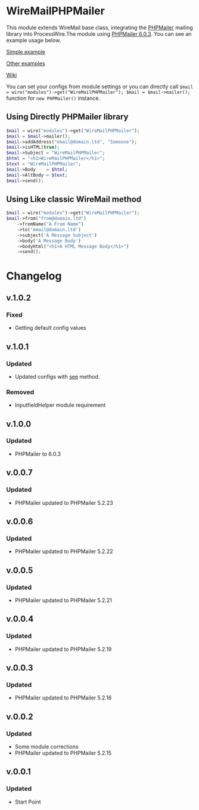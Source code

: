 # WireMailPHPMailer

This module extends WireMail base class, integrating the [PHPMailer](https://github.com/PHPMailer/PHPMailer) mailing library into ProcessWire.The module using [PHPMailer 6.0.3](https://github.com/PHPMailer/PHPMailer). You can see an example usage below.

[Simple example](https://github.com/PHPMailer/PHPMailer#a-simple-example)

[Other examples](https://github.com/PHPMailer/PHPMailer/tree/master/examples)

[Wiki](https://github.com/PHPMailer/PHPMailer/wiki)

You can set your configs from module settings or you can directly call `$mail = wire("modules")->get("WireMailPHPMailer"); $mail = $mail->mailer();` function for `new PHPMailer()` instance.

Using Directly PHPMailer library
-

```php
$mail = wire("modules")->get("WireMailPHPMailer");
$mail = $mail->mailer();
$mail->addAddress("email@domain.ltd", "Someone");
$mail->isHTML(true);
$mail->Subject = "WireMailPHPMailer";
$html = "<h1>WireMailPHPMailer</h1>";
$text = "WireMailPHPMailer";
$mail->Body    = $html;
$mail->AltBody = $text;
$mail->send();
```

Using Like classic WireMail method
-

```php
$mail = wire("modules")->get("WireMailPHPMailer");
$mail->from("from@domain.ltd")
    ->fromName("A From Name")
    ->to('email@domain.ltd')
    ->subject('A Message Subject')
    ->body('A Message Body')
    ->bodyHtml("<h1>A HTML Message Body</h1>")
    ->send();
```


# Changelog

## v.1.0.2

### Fixed

- Getting default config values

## v.1.0.1

### Updated

- Updated configs with [see](https://processwire.com/blog/posts/new-module-configuration-options/#using-an-array-to-define-module-configuration) method.

### Removed

- InputfieldHelper module requirement

## v.1.0.0

### Updated

- PHPMailer to 6.0.3

## v.0.0.7

### Updated

- PHPMailer updated to PHPMailer 5.2.23

## v.0.0.6

### Updated

- PHPMailer updated to PHPMailer 5.2.22

## v.0.0.5

### Updated

- PHPMailer updated to PHPMailer 5.2.21

## v.0.0.4

### Updated

- PHPMailer updated to PHPMailer 5.2.19

## v.0.0.3

### Updated

- PHPMailer updated to PHPMailer 5.2.16

## v.0.0.2

### Updated

- Some module corrections
- PHPMailer updated to PHPMailer 5.2.15

## v.0.0.1

### Updated

- Start Point
